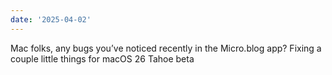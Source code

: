 ```yaml
---
date: '2025-04-02'
---
```


Mac folks, any bugs you’ve noticed recently in the Micro.blog app? Fixing a couple little things for macOS 26 Tahoe beta